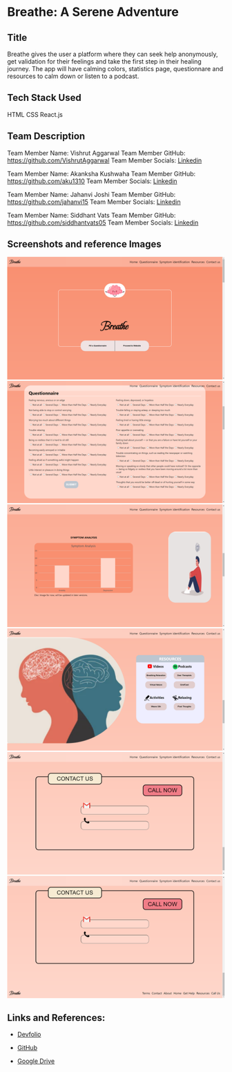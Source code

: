 # Breathe: A Serene Adventure

## Title

Breathe gives the user a platform where they can seek help anonymously, get validation for their feelings and take the first step in their healing journey. The app will have calming colors, statistics page, questionnare and resources to calm down or listen to a podcast.

## Tech Stack Used

HTML
CSS
React.js

## Team Description

Team Member Name: Vishrut Aggarwal
Team Member GitHub: https://github.com/VishrutAggarwal
Team Member Socials: [Linkedin](https://www.linkedin.com/in/vishrut-aggarwal/)

Team Member Name: Akanksha Kushwaha
Team Member GitHub: https://github.com/aku1310
Team Member Socials: [Linkedin](https://www.linkedin.com/in/akankshakushwaha/)

Team Member Name: Jahanvi Joshi
Team Member GitHub: https://github.com/jahanvi15
Team Member Socials: [Linkedin](https://www.linkedin.com/in/jahanvi-joshi-6645471b5/)

Team Member Name: Siddhant Vats
Team Member GitHub: https://github.com/siddhantvats05
Team Member Socials: [Linkedin](https://www.linkedin.com/in/siddhant-vats/)


## Screenshots and reference Images

![Screenshot 1](./screenshots/1.png)
![Screenshot 2](./screenshots/2.png)
![Screenshot 3](./screenshots/3.png)
![Screenshot 4](./screenshots/4.png)
![Screenshot 5](./screenshots/5.png)
![Screenshot 6](./screenshots/6.png)

## Links and References: 

- [Devfolio](your_devfolio_link_here)

- [GitHub](https://github.com/aku1310/breathe)

- [Google Drive](your_demo_video_link_here)